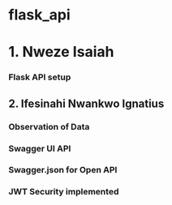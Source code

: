 # flask_api

# 1. Nweze Isaiah

### Flask API setup


## 2. Ifesinahi Nwankwo Ignatius

### Observation of Data
### Swagger UI API
### 

### Swagger.json for Open API 

### JWT Security implemented

